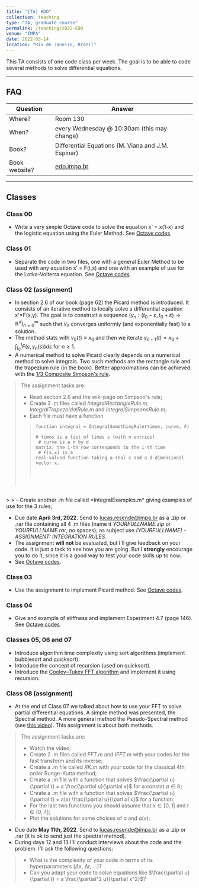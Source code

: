 ```yaml
---
title: "[TA] EDO"
collection: teaching
type: "TA, graduate course"
permalink: /teaching/2022-EDO
venue: "IMPA"
date: 2022-03-14
location: "Rio de Janeiro, Brazil"
---
```


This TA consists of one code class per week. The goal is to be able to code several methods to solve differential equations.

---

## FAQ

| Question | Answer |
| -- | - |
| Where? | Room 130 |
| When? | every Wednesday @ 10:30am (this may change) |
| Book? | Differential Equations (M. Viana and J.M. Espinar) |
| Book website? | [edo.impa.br](https://edo.impa.br/) |

---
## Classes

### Class 00

* Write a very simple Octave code to solve the equation x' = x(1-x) and the logistic equation using the Euler Method. See [Octave codes](/files/TAEDO/CLASS00/CLASS00.zip).

### Class 01

* Separate the code in two files, one with a general Euler Method to be used with any equation x' = F(t,x) and one with an example of use for the Lotka-Volterra equation. See [Octave codes](/files/TAEDO/CLASS01/CLASS01.zip).

### Class 02 (assignment)

* In section 2.6 of our book (page 62) the Picard method is introduced. It consists of an iterative method to locally solve a differential equation x'=F(x,y). The goal is to construct a sequence $(\gamma_n: (t_0-\varepsilon, t_0 + \varepsilon) \to \mathbb{R}^d)_{n=0}^\infty$ such that $\gamma_n$ converges uniformly (and exponentially fast) to a solution.
* The method stats with $\gamma_0(t) \equiv x_0$ and then we iterate $\gamma_{n+1}(t) = x_0 + \int_{t_0}^t F(s, \gamma_n(s)) ds$ for $n \geq 1$.
* A numerical method to solve Picard clearly depends on a numerical method to solve integrals. Two such methods are the rectangle rule and the trapezium rule (in the book). Better approximations can be achieved with the [1/3 Composite Simpson's rule](https://en.wikipedia.org/wiki/Simpson%27s_rule).
> The assignment tasks are: 
> - Read section 2.6 and the wiki page on Simpson's rule;
> - Create 3 .m files called *IntegralRectangleRule.m*, *IntegralTrapezoidalRule.m* and *IntegralSimpsonsRule.m*;
> - Each file must have a function
>> <code>function integral = IntegralSomethingRule(times, curve, F)
<br> # times is a list of times s (with n
 entries)
<br> # curve is a n by d matrix, the i-th row corresponds to the i-th time
<br> # F(s,x) is a real-valued function taking a real s and a d-dimensional vector x. 
</code>
>
> - Create another .m file called *IntegralExamples.m* giving examples of use for the 3 rules;

* Due date <strong>April 3rd, 2022</strong>. Send to [lucas.resende@impa.br](mailto:lucas.resende@impa.br) as a .zip or .rar file containing all 4 .m files (name it *YOURFULLNAME.zip* or *YOURFULLNAME.rar*, no spaces), as subject use *(YOURFULLNAME) - ASSIGNMENT: INTEGRATION RULES*.
* The assignment <strong>will not</strong> be evaluated, but I'll give feedback on your code. It is just a task to see how you are going. But I <strong>strongly</strong> encourage you to do it, since it is a good way to test your code skills up to now.
* See [Octave codes](/files/TAEDO/ASSIGNMENT_INTEGRATION/ASSIGNMENT_INTEGRATION.zip).

### Class 03

* Use the assignment to implement Picard method. See [Octave codes](/files/TAEDO/CLASS03/).

### Class 04

* Give and example of stiffness and implement Experiment 4.7 (page 146). See [Octave codes](/files/TAEDO/CLASS04/).

### Classes 05, 06 and 07

* Introduce algorithm time complexity using sort algorithms (implement bubblesort and quicksort).
* Introduce the concept of recursion (used on quicksort).
* Introduce the [Cooley–Tukey FFT algorithm](https://en.wikipedia.org/wiki/Cooley–Tukey_FFT_algorithm) and implement it using recursion.

### Class 08 (assignment)

* At the end of Class 07 we talked about how to use your FFT to solve partial differential equations. A simple method was presented, the Spectral method. A more general method the Pseudo-Spectral method (see [this video](https://www.youtube.com/watch?v=rsdqvrldgHM)). This assignment is about both methods.
> The assignment tasks are: 
> - Watch the video;
> - Create 2 .m files called *FFT.m* and *IFFT.m* with your codes for the fast transform and its inverse;
> - Create a .m file called *RK.m* with your code for the classical 4th order Runge-Kutta method;
> - Create a .m file with a function that solves $\frac{\partial u}{\partial t} = a \frac{\partial u}{\partial x}$ for a constat $a \in \mathbb{R}$;
> - Create a .m file with a function that solves $\frac{\partial u}{\partial t} = a(x) \frac{\partial u}{\partial x}$ for a function;
> - For the last two functions you should assume that $x \in [0,1]$ and $t \in [0,T]$;
> - Plot the solutions for some choices of $a$ and $a(x)$;

* Due date <strong>May 11th, 2022</strong>. Send to [lucas.resende@impa.br](mailto:lucas.resende@impa.br) as a .zip or .rar (it is ok to send just the spectral method).
* During days 12 and 13 I'll conduct interviews about the code and the problem. I'll ask the following questions:
> - What is the complexity of your code in terms of its hyperparameters ($\Delta x$, $\Delta t$, ...)?
> - Can you adapt your code to solve equations like $\frac{\partial u}{\partial t} = a \frac{\partial^2 u}{\partial x^2}$?
